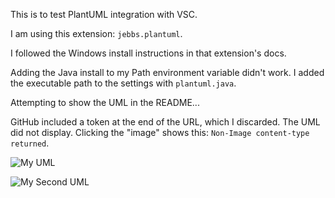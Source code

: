 This is to test PlantUML integration with VSC.

I am using this extension: `jebbs.plantuml`.

I followed the Windows install instructions in that extension's docs.

Adding the Java install to my Path environment variable didn't work. I added the executable path to the settings with `plantuml.java`.

Attempting to show the UML in the README...

GitHub included a token at the end of the URL, which I discarded. The UML did not display. Clicking the "image" shows this: `Non-Image content-type returned`.

![My UML](http://www.plantuml.com/plantuml/proxy?src=https://raw.github.com/dgbrokaw/test-plantuml/master/test.puml?token=ABWJ4LEV2WUB6DVB7JGXFITAQF4GC)

![My Second UML](http://www.plantuml.com/plantuml/proxy?src=https://raw.github.com/dgbrokaw/test-plantuml/master/test-2.iuml)

